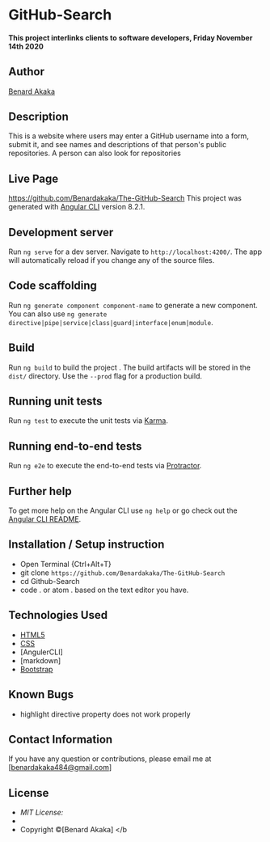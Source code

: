 # GitHub-Search
#### This project interlinks clients to software developers, Friday November 14th 2020
## Author
[Benard Akaka](https://github.com/Benardakaka/The-GitHub-Search)
## Description
This is a website where users may enter a GitHub username into a form, submit it, and see names and descriptions of that person's public repositories. A person can also look for repositories
## Live Page
https://github.com/Benardakaka/The-GitHub-Search
This project was generated with [Angular CLI](https://github.com/angular/angular-cli) version 8.2.1.
## Development server
Run `ng serve` for a dev server. Navigate to `http://localhost:4200/`. The app will automatically reload if you change any of the source files.
## Code scaffolding
Run `ng generate component component-name` to generate a new component. You can also use `ng generate directive|pipe|service|class|guard|interface|enum|module`.
## Build
Run `ng build` to build the project . The build artifacts will be stored in the `dist/` directory. Use the `--prod` flag for a production build.
## Running unit tests
Run `ng test` to execute the unit tests via [Karma](https://karma-runner.github.io).
## Running end-to-end tests
Run `ng e2e` to execute the end-to-end tests via [Protractor](http://www.protractortest.org/).
## Further help
To get more help on the Angular CLI use `ng help` or go check out the [Angular CLI README](https://github.com/angular/angular-cli/blob/master/README.md).
## Installation / Setup instruction
* Open Terminal {Ctrl+Alt+T}
* git clone ```https://github.com/Benardakaka/The-GitHub-Search```
* cd Github-Search
* code . or atom . based on the text editor you have.
## Technologies Used
* [HTML5](https://github.com/topics/html5)
* [CSS](https://github.com/topics/css3)
* [AngulerCLI]
* [markdown]
* [Bootstrap](https://github.com/topics/bootstrap)
## Known Bugs
* highlight directive property does not work properly
## Contact Information
If you have any question or contributions, please email me at [benardakaka484@gmail.com]
## License
* *MIT License:*
* 
* Copyright &copy;[Benard Akaka] </b